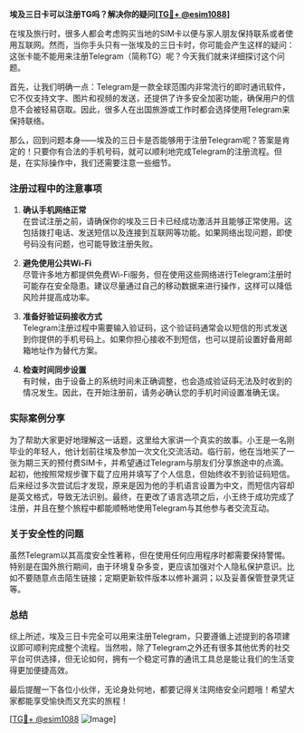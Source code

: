 **埃及三日卡可以注册TG吗？解决你的疑问[[TG💪+ @esim1088](https://t.me/s/esim1088)]**

在埃及旅行时，很多人都会考虑购买当地的SIM卡以便与家人朋友保持联系或者使用互联网。然而，当你手头只有一张埃及的三日卡时，你可能会产生这样的疑问：这张卡能不能用来注册Telegram（简称TG）呢？今天我们就来详细探讨这个问题。

首先，让我们明确一点：Telegram是一款全球范围内非常流行的即时通讯软件，它不仅支持文字、图片和视频的发送，还提供了许多安全加密功能，确保用户的信息不会被轻易窃取。因此，很多人在出国旅游或工作时都会选择使用Telegram来保持联络。

那么，回到问题本身——埃及的三日卡是否能够用于注册Telegram呢？答案是肯定的！只要你有合法的手机号码，就可以顺利地完成Telegram的注册流程。但是，在实际操作中，我们还需要注意一些细节。

### 注册过程中的注意事项

1. **确认手机网络正常**  
   在尝试注册之前，请确保你的埃及三日卡已经成功激活并且能够正常使用。这包括拨打电话、发送短信以及连接到互联网等功能。如果网络出现问题，即使号码没有问题，也可能导致注册失败。

2. **避免使用公共Wi-Fi**  
   尽管许多地方都提供免费Wi-Fi服务，但在使用这些网络进行Telegram注册时可能存在安全隐患。建议尽量通过自己的移动数据来进行操作，这样可以降低风险并提高成功率。

3. **准备好验证码接收方式**  
   Telegram注册过程中需要输入验证码，这个验证码通常会以短信的形式发送到你提供的手机号码上。如果你担心接收不到短信，也可以提前设置好备用邮箱地址作为替代方案。

4. **检查时间同步设置**  
   有时候，由于设备上的系统时间未正确调整，也会造成验证码无法及时收到的情况发生。因此，在开始注册前，请务必确认您的手机时间设置准确无误。

### 实际案例分享

为了帮助大家更好地理解这一话题，这里给大家讲一个真实的故事。小王是一名刚毕业的年轻人，他计划前往埃及参加一次文化交流活动。临行前，他在当地买了一张为期三天的预付费SIM卡，并希望通过Telegram与朋友们分享旅途中的点滴。起初，他按照常规步骤下载了应用并填写了个人信息，但始终收不到验证码短信。后来经过多次尝试后才发现，原来是因为他的手机语言设置为中文，而短信内容却是英文格式，导致无法识别。最终，在更改了语言选项之后，小王终于成功完成了注册，并且在整个旅程中都能顺畅地使用Telegram与其他参与者交流互动。

### 关于安全性的问题

虽然Telegram以其高度安全性著称，但在使用任何应用程序时都需要保持警惕。特别是在国外旅行期间，由于环境复杂多变，更应该加强对个人隐私保护意识。比如不要随意点击陌生链接；定期更新软件版本以修补漏洞；以及妥善保管登录凭证等。

### 总结

综上所述，埃及三日卡完全可以用来注册Telegram，只要遵循上述提到的各项建议即可顺利完成整个流程。当然啦，除了Telegram之外还有很多其他优秀的社交平台可供选择，但无论如何，拥有一个稳定可靠的通讯工具总是能让我们的生活变得更加便捷高效。

最后提醒一下各位小伙伴，无论身处何地，都要记得关注网络安全问题哦！希望大家都能享受愉快而又充实的旅程！

[[TG💪+ @esim1088](https://t.me/s/esim1088) ![Image](https://i.postimg.cc/4NQfJmqS/Snipaste-2025-05-13-00-14-12.png)]